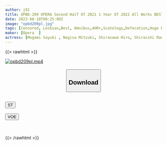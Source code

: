 ```yaml
---
author: j91
title: OPBD-209 OPERA Second Half Of 2021 1 Year Of 2022 All Works BEST 12 Works 4 Hours
date: 2023-08-18T00:25:00Z
image: "opbd209pl.jpg"
tags: [Censored, Lesbian,Best, Omnibus,4HR+,Scatology,Defecation,Huge Butt	]
maker: [Opera  ]
actress: [Mogami Sayuki , Nagisa Mitsuki, Shirasawa Hiro, Shiraishi Ran, Shiraishi Non ]
---
```



{{< rawhtml >}}

<div class="video" data-videoid="oAq0zpo4e6SJyq3">
    <a href="javascript:;">
        <img src="https://my.j91.asia/posts/opbd209pl/opbd209pl.jpg" width="WIDTH" height="HEIGHT" alt="opbd209pl.mp4" loading="lazy">
    </a>
</div>

<script type="text/javascript" src="https://j91.asia/asset/on-demand-st.js"></script>

<br>
  <link rel="stylesheet" href="https://j91.asia/asset/bs5.css">
  
  <center>
  <button class="btn btn-primary" type="button" data-bs-toggle="collapse" data-bs-target=".multi-collapse" aria-expanded="false" aria-controls="multiCollapseExample1 multiCollapseExample2"><h2>Download</h2></button></center>
</p>
<div class="row">
  <div class="col">
    <div class="collapse multi-collapse" id="multiCollapseExample1">
      <div class="card card-body">
	      	      <br>
<div class="buttons">  
<a href="https://streamtape.to/v/oAq0zpo4e6SJyq3"><button class="btn-hover color-3"><i class="fa fa-download"></i> ST</button></a></div>
    </div>
  </div>
</div>
  <div class="col">
    <div class="collapse multi-collapse" id="multiCollapseExample2">
      <div class="card card-body">
	      <br>
<div class="buttons">
    <a href="https://voe.sx/af7btps3kski.html"><button class="btn-hover color-9"><i class="fa fa-download"></i> VOE</button></a></div>
<br><br>
      </div>
    </div>
  </div>
</div>

{{< /rawhtml >}}